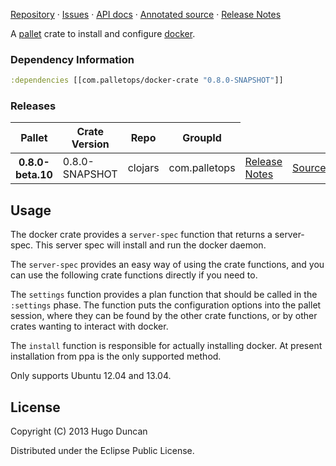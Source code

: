 [Repository](https://github.com/pallet/docker-crate) &#xb7;
[Issues](https://github.com/pallet/docker-crate/issues) &#xb7;
[API docs](http://palletops.com/docker-crate/0.8/api) &#xb7;
[Annotated source](http://palletops.com/docker-crate/0.8/annotated/uberdoc.html) &#xb7;
[Release Notes](https://github.com/pallet/docker-crate/blob/develop/ReleaseNotes.md)

A [pallet](http://palletops.com/) crate to install and configure
 [docker](http://docker.io).

### Dependency Information

```clj
:dependencies [[com.palletops/docker-crate "0.8.0-SNAPSHOT"]]
```

### Releases

<table>
<thead>
  <tr><th>Pallet</th><th>Crate Version</th><th>Repo</th><th>GroupId</th></tr>
</thead>
<tbody>
  <tr>
    <th>0.8.0-beta.10</th>
    <td>0.8.0-SNAPSHOT</td>
    <td>clojars</td>
    <td>com.palletops</td>
    <td><a href='https://github.com/pallet/docker-crate/blob/0.8.0-SNAPSHOT/ReleaseNotes.md'>Release Notes</a></td>
    <td><a href='https://github.com/pallet/docker-crate/blob/0.8.0-SNAPSHOT/'>Source</a></td>
  </tr>
</tbody>
</table>

## Usage

The docker crate provides a `server-spec` function that returns a
server-spec. This server spec will install and run the docker daemon.

The `server-spec` provides an easy way of using the crate functions, and you can
use the following crate functions directly if you need to.

The `settings` function provides a plan function that should be called in the
`:settings` phase.  The function puts the configuration options into the pallet
session, where they can be found by the other crate functions, or by other
crates wanting to interact with docker.

The `install` function is responsible for actually installing docker.  At
present installation from ppa is the only supported method.

Only supports Ubuntu 12.04 and 13.04.

## License

Copyright (C) 2013 Hugo Duncan

Distributed under the Eclipse Public License.
